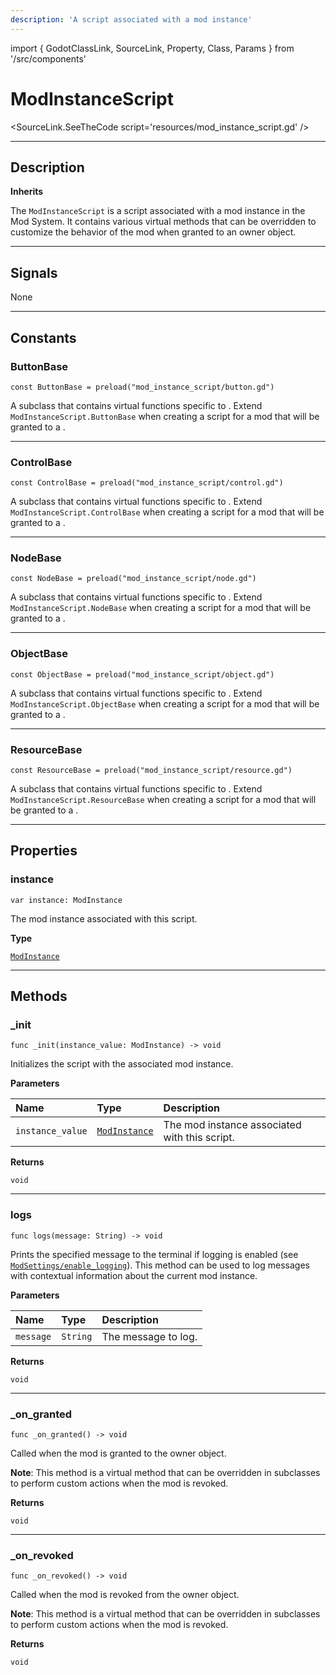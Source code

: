 ```yaml
---
description: 'A script associated with a mod instance'
---
```

import { GodotClassLink, SourceLink, Property, Class, Params } from '/src/components'

# ModInstanceScript

<SourceLink.SeeTheCode script='resources/mod_instance_script.gd' />

***

## Description

**Inherits <GodotClassLink cls='Resource' />**

The `ModInstanceScript` is a script associated with a mod instance in the Mod System. It contains various virtual methods that can be overridden to customize the behavior of the mod when granted to an owner object.

***

## Signals

None

***

## Constants

### ButtonBase
```gdscript
const ButtonBase = preload("mod_instance_script/button.gd")
```

A subclass that contains virtual functions specific to <GodotClassLink cls='Button' />. Extend `ModInstanceScript.ButtonBase` when creating a script for a mod that will be granted to a <GodotClassLink cls='Button' />.

***

### ControlBase
```gdscript
const ControlBase = preload("mod_instance_script/control.gd")
```

A subclass that contains virtual functions specific to <GodotClassLink cls='Control' />. Extend `ModInstanceScript.ControlBase` when creating a script for a mod that will be granted to a <GodotClassLink cls='Control' />.

***

### NodeBase
```gdscript
const NodeBase = preload("mod_instance_script/node.gd")
```

A subclass that contains virtual functions specific to <GodotClassLink cls='Node' />. Extend `ModInstanceScript.NodeBase` when creating a script for a mod that will be granted to a <GodotClassLink cls='Node' />.

***

### ObjectBase
```gdscript
const ObjectBase = preload("mod_instance_script/object.gd")
```

A subclass that contains virtual functions specific to <GodotClassLink cls='Object' />. Extend `ModInstanceScript.ObjectBase` when creating a script for a mod that will be granted to a <GodotClassLink cls='Object' />.

***

### ResourceBase
```gdscript
const ResourceBase = preload("mod_instance_script/resource.gd")
```

A subclass that contains virtual functions specific to <GodotClassLink cls='Resource' />. Extend `ModInstanceScript.ResourceBase` when creating a script for a mod that will be granted to a <GodotClassLink cls='Resource' />.

***

## Properties

### instance
```gdscript
var instance: ModInstance
```

The mod instance associated with this script.

**Type**

[`ModInstance`](/docs/api/resources/mod-instance)

***

## Methods

### _init
```gdscript
func _init(instance_value: ModInstance) -> void
```

Initializes the script with the associated mod instance.

**Parameters**

| Name             | Type                                              | Description                                   |
| :--------------- | :------------------------------------------------ | :-------------------------------------------- |
| `instance_value` | [`ModInstance`](/docs/api/resources/mod-instance) | The mod instance associated with this script. |

**Returns**

`void`

***

### logs
```gdscript
func logs(message: String) -> void
```

Prints the specified message to the terminal if logging is enabled (see [`ModSettings/enable_logging`](/docs/api/resources/mod-settings#enable_logging)). This method can be used to log messages with contextual information about the current mod instance. 

**Parameters**

| Name      | Type     | Description         |
| :-------- | :------- | :------------------ |
| `message` | `String` | The message to log. |

**Returns**

`void`

***

### _on_granted
```gdscript
func _on_granted() -> void
```

Called when the mod is granted to the owner object.

**Note**: This method is a virtual method that can be overridden in subclasses to perform custom actions when the mod is revoked.

**Returns**

`void`

***

### _on_revoked
```gdscript
func _on_revoked() -> void
```

Called when the mod is revoked from the owner object.

**Note**: This method is a virtual method that can be overridden in subclasses to perform custom actions when the mod is revoked.

**Returns**

`void`
